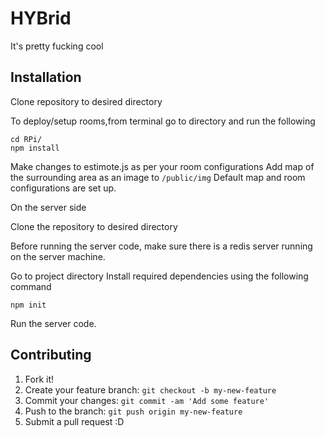 # HYBrid

It's pretty fucking cool

## Installation

Clone repository to desired directory

To deploy/setup rooms,from terminal  go to directory and run the following

```
cd RPi/
npm install
```

Make changes to estimote.js as per your room configurations
Add map of the surrounding area as an image to ```/public/img```
Default map and room configurations are set up.

On the server side

Clone the repository to desired directory

Before running the server code, make sure there is a redis server running on the server machine. 

Go to project directory
Install required dependencies using the following command

```npm init```

Run the server code.


## Contributing

1. Fork it!
2. Create your feature branch: `git checkout -b my-new-feature`
3. Commit your changes: `git commit -am 'Add some feature'`
4. Push to the branch: `git push origin my-new-feature`
5. Submit a pull request :D

